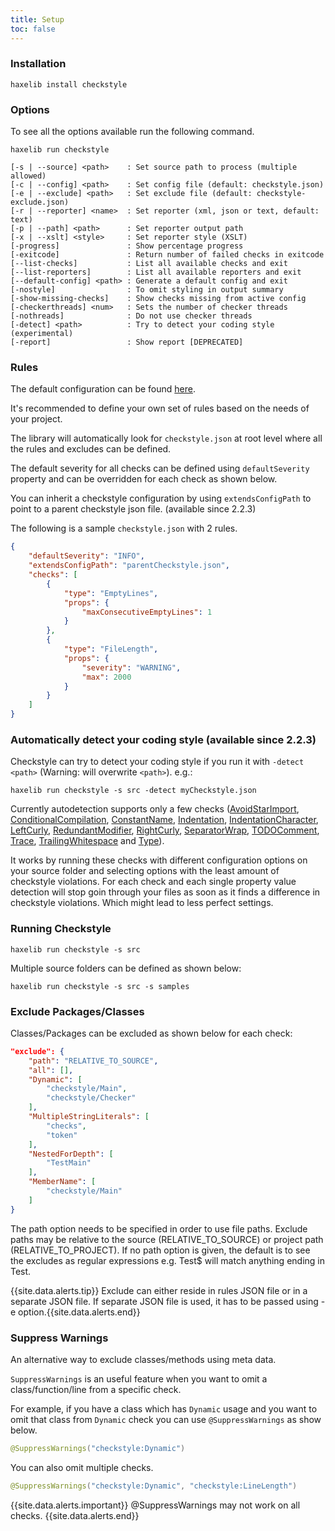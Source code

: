 ```yaml
---
title: Setup
toc: false
---
```


### Installation

```
haxelib install checkstyle
```

### Options

To see all the options available run the following command.

```
haxelib run checkstyle
```

```
[-s | --source] <path>    : Set source path to process (multiple allowed)
[-c | --config] <path>    : Set config file (default: checkstyle.json)
[-e | --exclude] <path>   : Set exclude file (default: checkstyle-exclude.json)
[-r | --reporter] <name>  : Set reporter (xml, json or text, default: text)
[-p | --path] <path>      : Set reporter output path
[-x | --xslt] <style>     : Set reporter style (XSLT)
[-progress]               : Show percentage progress
[-exitcode]               : Return number of failed checks in exitcode
[--list-checks]           : List all available checks and exit
[--list-reporters]        : List all available reporters and exit
[--default-config] <path> : Generate a default config and exit
[-nostyle]                : To omit styling in output summary
[-show-missing-checks]    : Show checks missing from active config
[-checkerthreads] <num>   : Sets the number of checker threads
[-nothreads]              : Do not use checker threads
[-detect] <path>          : Try to detect your coding style (experimental)
[-report]                 : Show report [DEPRECATED]
```

### Rules

The default configuration can be found [here](https://github.com/HaxeCheckstyle/haxe-checkstyle/blob/dev/resources/default-config.json).

It's recommended to define your own set of rules based on the needs of your project.

The library will automatically look for `checkstyle.json` at root level where all the rules and excludes can be defined.

The default severity for all checks can be defined using `defaultSeverity` property and can be overridden for each check as shown below.

You can inherit a checkstyle configuration by using `extendsConfigPath` to point to a parent checkstyle json file. (available since 2.2.3)

The following is a sample `checkstyle.json` with 2 rules.

```json
{
    "defaultSeverity": "INFO",
    "extendsConfigPath": "parentCheckstyle.json",
    "checks": [
        {
            "type": "EmptyLines",
            "props": {
                "maxConsecutiveEmptyLines": 1
            }
        },
        {
            "type": "FileLength",
            "props": {
                "severity": "WARNING",
                "max": 2000
            }
        }
    ]
}
```

### Automatically detect your coding style (available since 2.2.3)

Checkstyle can try to detect your coding style if you run it with `-detect <path>` (Warning: will overwrite `<path>`).
e.g.:
```
haxelib run checkstyle -s src -detect myCheckstyle.json
```

Currently autodetection supports only a few checks ([AvoidStarImport](avoidstarimport.html), [ConditionalCompilation](conditionalcompilation.html), [ConstantName](constantname.html), [Indentation](indentation.html), [IndentationCharacter](indentationcharacter.html), [LeftCurly](leftcurly.html), [RedundantModifier](redundantmodifier.html), [RightCurly](rightcurly), [SeparatorWrap](separatorwrap.html), [TODOComment](todocomment.html), [Trace](trace.html), [TrailingWhitespace](trailingwhitespace.html) and [Type](type.html)).

It works by running these checks with different configuration options on your source folder and selecting options with the least amount of checkstyle violations.
For each check and each single property value detection will stop goin through your files as soon as it finds a difference in checkstyle violations. Which might lead to less perfect settings.

### Running Checkstyle

```
haxelib run checkstyle -s src
```

Multiple source folders can be defined as shown below:

```
haxelib run checkstyle -s src -s samples
```

### Exclude Packages/Classes

Classes/Packages can be excluded as shown below for each check:

```json
"exclude": {
    "path": "RELATIVE_TO_SOURCE",
    "all": [],
    "Dynamic": [
        "checkstyle/Main",
        "checkstyle/Checker"
    ],
    "MultipleStringLiterals": [
        "checks",
        "token"
    ],
    "NestedForDepth": [
        "TestMain"
    ],
    "MemberName": [
        "checkstyle/Main"
    ]
}
```

The path option needs to be specified in order to use file paths. Exclude paths may be relative to the source (RELATIVE_TO_SOURCE) or project path (RELATIVE_TO_PROJECT). If no path option is given, the default is to see the excludes as regular expressions e.g. Test$ will match anything ending in Test.  

{{site.data.alerts.tip}} Exclude can either reside in rules JSON file or in a separate JSON file. If separate JSON file is used, it has to be passed using -e option.{{site.data.alerts.end}}

### Suppress Warnings

An alternative way to exclude classes/methods using meta data.

`SuppressWarnings` is an useful feature when you want to omit a class/function/line from a specific check.

For example, if you have a class which has `Dynamic` usage and you want to omit that class from `Dynamic` check you can use `@SuppressWarnings` as show below.

```java
@SuppressWarnings("checkstyle:Dynamic")
```

You can also omit multiple checks.

```java
@SuppressWarnings("checkstyle:Dynamic", "checkstyle:LineLength")
```

{{site.data.alerts.important}} @SuppressWarnings may not work on all checks. {{site.data.alerts.end}}